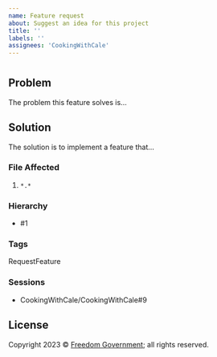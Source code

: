 ```yaml
---
name: Feature request
about: Suggest an idea for this project
title: ''
labels: ''
assignees: 'CookingWithCale'
---
```

#

## Problem

The problem this feature solves is...

## Solution

The solution is to implement a feature that...

### File Affected

1. `*.*`

### Hierarchy

* #1

### Tags

RequestFeature

### Sessions

* CookingWithCale/CookingWithCale#9

## License

Copyright 2023 © [Freedom Government](https://github.com/FreedomGovernment); all rights reserved.
